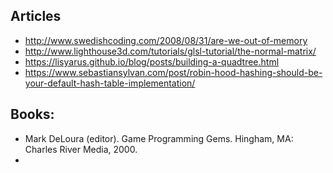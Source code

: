 
## Articles
- http://www.swedishcoding.com/2008/08/31/are-we-out-of-memory
- http://www.lighthouse3d.com/tutorials/glsl-tutorial/the-normal-matrix/
- https://lisyarus.github.io/blog/posts/building-a-quadtree.html
- https://www.sebastiansylvan.com/post/robin-hood-hashing-should-be-your-default-hash-table-implementation/

## Books:
- Mark DeLoura (editor). Game Programming Gems. Hingham, MA: Charles River Media, 2000.
- 